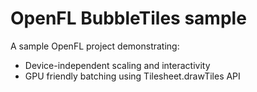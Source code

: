 # OpenFL BubbleTiles sample

A sample OpenFL project demonstrating:

* Device-independent scaling and interactivity
* GPU friendly batching using Tilesheet.drawTiles API
